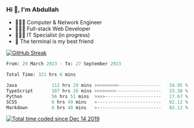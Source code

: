 <h3>Hi 👋, I'm Abdullah</h3>

- 👷🏼‍♂️ Computer & Network Engineer
- 👨🏻‍💻 Full-stack Web Developer
- 👨🏻‍💻 IT Specialist (in progress)
- 🖤 The terminal is my best friend

[![GitHub Streak](https://streak-stats.demolab.com?user=al3bad&theme=transparent&date_format=j%20M%5B%20Y%5D)](https://git.io/streak-stats)

<!--START_SECTION:waka-->

```python
From: 29 March 2023 - To: 27 September 2023

Total Time: 321 hrs 6 mins

Java             112 hrs 29 mins >>>>>>>>>----------------   34.95 %
TypeScript       107 hrs 26 mins >>>>>>>>-----------------   33.38 %
Python           56 hrs 51 mins  >>>>---------------------   17.67 %
SCSS             6 hrs 49 mins   >------------------------   02.12 %
Markdown         6 hrs 48 mins   >------------------------   02.12 %
```

<!--END_SECTION:waka-->

<p>
  <a href="https://wakatime.com/@ce2a2aac-0d6b-4d65-b864-8a4bcaf12967"><img src="https://wakatime.com/badge/user/ce2a2aac-0d6b-4d65-b864-8a4bcaf12967.svg" alt="Total time coded since Dec 14 2019" /></a>
</p>
